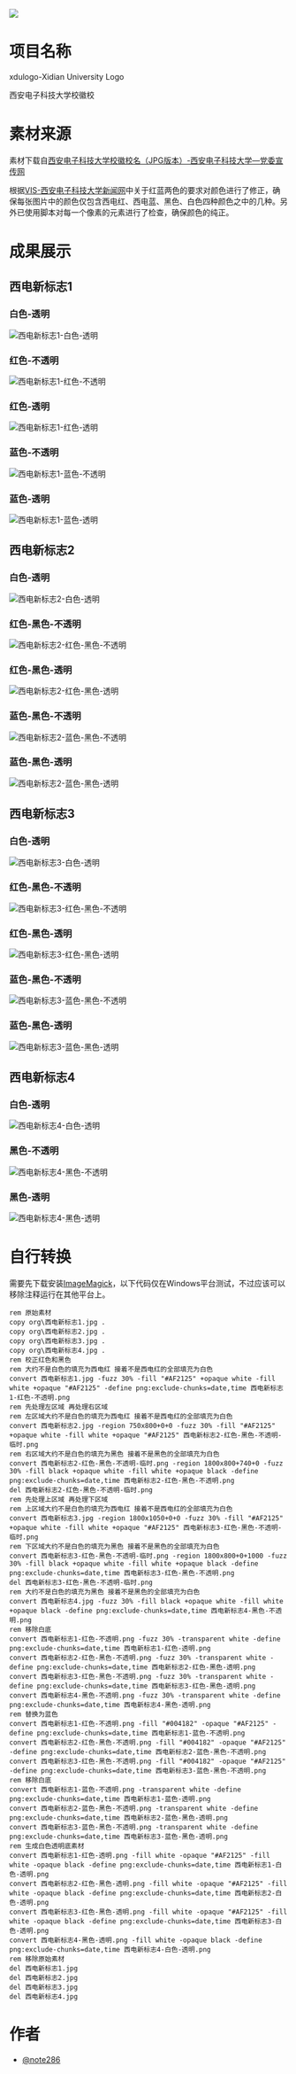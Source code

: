 ![](西电新标志2-红色-黑色-透明.png)

# 项目名称

xdulogo-Xidian University Logo

西安电子科技大学校徽校

# 素材来源

素材下载自[西安电子科技大学校徽校名（JPG版本）-西安电子科技大学—党委宣传网](https://xcb.xidian.edu.cn/info/1008/1094.htm)

根据[VIS-西安电子科技大学新闻网](https://news.xidian.edu.cn/VIS.htm)中关于红蓝两色的要求对颜色进行了修正，确保每张图片中的颜色仅包含西电红、西电蓝、黑色、白色四种颜色之中的几种。另外已使用脚本对每一个像素的元素进行了检查，确保颜色的纯正。

# 成果展示

## 西电新标志1

### 白色-透明

![西电新标志1-白色-透明](西电新标志1-白色-透明.png)

### 红色-不透明

![西电新标志1-红色-不透明](西电新标志1-红色-不透明.png)

### 红色-透明

![西电新标志1-红色-透明](西电新标志1-红色-透明.png)

### 蓝色-不透明

![西电新标志1-蓝色-不透明](西电新标志1-蓝色-不透明.png)

### 蓝色-透明

![西电新标志1-蓝色-透明](西电新标志1-蓝色-透明.png)

## 西电新标志2

### 白色-透明

![西电新标志2-白色-透明](西电新标志2-白色-透明.png)

### 红色-黑色-不透明

![西电新标志2-红色-黑色-不透明](西电新标志2-红色-黑色-不透明.png)

### 红色-黑色-透明

![西电新标志2-红色-黑色-透明](西电新标志2-红色-黑色-透明.png)

### 蓝色-黑色-不透明

![西电新标志2-蓝色-黑色-不透明](西电新标志2-蓝色-黑色-不透明.png)

### 蓝色-黑色-透明

![西电新标志2-蓝色-黑色-透明](西电新标志2-蓝色-黑色-透明.png)

## 西电新标志3

### 白色-透明

![西电新标志3-白色-透明](西电新标志3-白色-透明.png)

### 红色-黑色-不透明

![西电新标志3-红色-黑色-不透明](西电新标志3-红色-黑色-不透明.png)

### 红色-黑色-透明

![西电新标志3-红色-黑色-透明](西电新标志3-红色-黑色-透明.png)

### 蓝色-黑色-不透明

![西电新标志3-蓝色-黑色-不透明](西电新标志3-蓝色-黑色-不透明.png)

### 蓝色-黑色-透明

![西电新标志3-蓝色-黑色-透明](西电新标志3-蓝色-黑色-透明.png)

## 西电新标志4

### 白色-透明

![西电新标志4-白色-透明](西电新标志4-白色-透明.png)

### 黑色-不透明

![西电新标志4-黑色-不透明](西电新标志4-黑色-不透明.png)

### 黑色-透明

![西电新标志4-黑色-透明](西电新标志4-黑色-透明.png)



# 自行转换

需要先下载安装[ImageMagick](https://imagemagick.org/script/download.php)，以下代码仅在Windows平台测试，不过应该可以移除注释运行在其他平台上。

```shell
rem 原始素材
copy org\西电新标志1.jpg .
copy org\西电新标志2.jpg .
copy org\西电新标志3.jpg .
copy org\西电新标志4.jpg .
rem 校正红色和黑色
rem 大约不是白色的填充为西电红 接着不是西电红的全部填充为白色
convert 西电新标志1.jpg -fuzz 30% -fill "#AF2125" +opaque white -fill white +opaque "#AF2125" -define png:exclude-chunks=date,time 西电新标志1-红色-不透明.png
rem 先处理左区域 再处理右区域
rem 左区域大约不是白色的填充为西电红 接着不是西电红的全部填充为白色
convert 西电新标志2.jpg -region 750x800+0+0 -fuzz 30% -fill "#AF2125" +opaque white -fill white +opaque "#AF2125" 西电新标志2-红色-黑色-不透明-临时.png
rem 右区域大约不是白色的填充为黑色 接着不是黑色的全部填充为白色
convert 西电新标志2-红色-黑色-不透明-临时.png -region 1800x800+740+0 -fuzz 30% -fill black +opaque white -fill white +opaque black -define png:exclude-chunks=date,time 西电新标志2-红色-黑色-不透明.png
del 西电新标志2-红色-黑色-不透明-临时.png
rem 先处理上区域 再处理下区域
rem 上区域大约不是白色的填充为西电红 接着不是西电红的全部填充为白色
convert 西电新标志3.jpg -region 1800x1050+0+0 -fuzz 30% -fill "#AF2125" +opaque white -fill white +opaque "#AF2125" 西电新标志3-红色-黑色-不透明-临时.png
rem 下区域大约不是白色的填充为黑色 接着不是黑色的全部填充为白色
convert 西电新标志3-红色-黑色-不透明-临时.png -region 1800x800+0+1000 -fuzz 30% -fill black +opaque white -fill white +opaque black -define png:exclude-chunks=date,time 西电新标志3-红色-黑色-不透明.png
del 西电新标志3-红色-黑色-不透明-临时.png
rem 大约不是白色的填充为黑色 接着不是黑色的全部填充为白色
convert 西电新标志4.jpg -fuzz 30% -fill black +opaque white -fill white +opaque black -define png:exclude-chunks=date,time 西电新标志4-黑色-不透明.png
rem 移除白底
convert 西电新标志1-红色-不透明.png -fuzz 30% -transparent white -define png:exclude-chunks=date,time 西电新标志1-红色-透明.png
convert 西电新标志2-红色-黑色-不透明.png -fuzz 30% -transparent white -define png:exclude-chunks=date,time 西电新标志2-红色-黑色-透明.png
convert 西电新标志3-红色-黑色-不透明.png -fuzz 30% -transparent white -define png:exclude-chunks=date,time 西电新标志3-红色-黑色-透明.png
convert 西电新标志4-黑色-不透明.png -fuzz 30% -transparent white -define png:exclude-chunks=date,time 西电新标志4-黑色-透明.png
rem 替换为蓝色
convert 西电新标志1-红色-不透明.png -fill "#004182" -opaque "#AF2125" -define png:exclude-chunks=date,time 西电新标志1-蓝色-不透明.png
convert 西电新标志2-红色-黑色-不透明.png -fill "#004182" -opaque "#AF2125" -define png:exclude-chunks=date,time 西电新标志2-蓝色-黑色-不透明.png
convert 西电新标志3-红色-黑色-不透明.png -fill "#004182" -opaque "#AF2125" -define png:exclude-chunks=date,time 西电新标志3-蓝色-黑色-不透明.png
rem 移除白底
convert 西电新标志1-蓝色-不透明.png -transparent white -define png:exclude-chunks=date,time 西电新标志1-蓝色-透明.png
convert 西电新标志2-蓝色-黑色-不透明.png -transparent white -define png:exclude-chunks=date,time 西电新标志2-蓝色-黑色-透明.png
convert 西电新标志3-蓝色-黑色-不透明.png -transparent white -define png:exclude-chunks=date,time 西电新标志3-蓝色-黑色-透明.png
rem 生成白色透明底素材
convert 西电新标志1-红色-透明.png -fill white -opaque "#AF2125" -fill white -opaque black -define png:exclude-chunks=date,time 西电新标志1-白色-透明.png
convert 西电新标志2-红色-黑色-透明.png -fill white -opaque "#AF2125" -fill white -opaque black -define png:exclude-chunks=date,time 西电新标志2-白色-透明.png
convert 西电新标志3-红色-黑色-透明.png -fill white -opaque "#AF2125" -fill white -opaque black -define png:exclude-chunks=date,time 西电新标志3-白色-透明.png
convert 西电新标志4-黑色-透明.png -fill white -opaque black -define png:exclude-chunks=date,time 西电新标志4-白色-透明.png
rem 移除原始素材
del 西电新标志1.jpg
del 西电新标志2.jpg
del 西电新标志3.jpg
del 西电新标志4.jpg
```

# 作者

- [@note286](https://github.com/note286)

